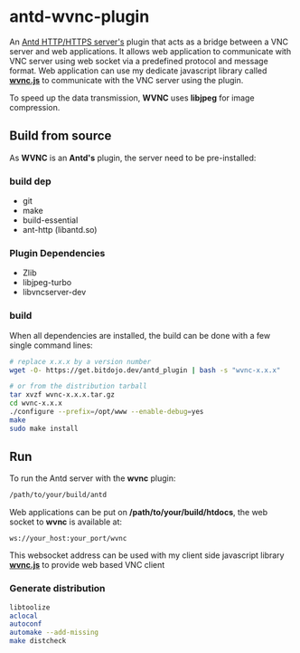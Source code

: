 # antd-wvnc-plugin


An [Antd HTTP/HTTPS server's](https://github.com/lxsang/ant-http) plugin that acts as a bridge between a VNC server and web applications. It allows web application to communicate with VNC server using web socket via a predefined protocol and message format. Web application can use my dedicate javascript library called [**wvnc.js**](https://github.com/lxsang/wvnc.js) to communicate with the VNC server using the plugin.

To speed up the data transmission, **WVNC** uses **libjpeg** for image compression.

## Build from source
As **WVNC** is an **Antd's** plugin, the server need to be pre-installed:

### build dep
* git
* make
* build-essential
* ant-http (libantd.so)


### Plugin Dependencies
* Zlib
* libjpeg-turbo
* libvncserver-dev

### build
When all dependencies are installed, the build can be done with a few single command lines:

```bash
# replace x.x.x by a version number
wget -O- https://get.bitdojo.dev/antd_plugin | bash -s "wvnc-x.x.x"

# or from the distribution tarball
tar xvzf wvnc-x.x.x.tar.gz
cd wvnc-x.x.x
./configure --prefix=/opt/www --enable-debug=yes
make
sudo make install

```

## Run
To run the Antd server with the **wvnc** plugin:
```sh
/path/to/your/build/antd
```

Web applications can be put on **/path/to/your/build/htdocs**, the web socket to **wvnc** is available at:
```
ws://your_host:your_port/wvnc
```
This websocket address can be used with my client side javascript library [**wvnc.js**](https://github.com/lxsang/wvnc.js) to provide web based VNC client 

### Generate distribution
```sh
libtoolize
aclocal
autoconf
automake --add-missing
make distcheck
``` 
